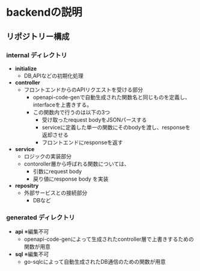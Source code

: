 # backendの説明
  
## リポジトリー構成
### internal ディレクトリ
* **initialize**
  * DB,APIなどの初期化処理
* **controller**
  * フロントエンドからのAPIリクエストを受ける部分
     * openapi-code-genで自動生成された関数名と同じものを定義し、interfaceを上書きする。
     * この関数内で行うのは以下の3つ
        * 受け取ったrequest bodyをJSONパースする
        * serviceに定義した単一の関数にそのbodyを渡し、responseを返却させる
        * フロントエンドにresponseを返す
* **service**
  * ロジックの実装部分
  * contoroller層から呼ばれる関数については、
    * 引数にrequest body
    * 戻り値にresponse body
  を実装
* **repositry**
  * 外部サービスとの接続部分
    * DBなど
  
### generated ディレクトリ
* **api** ※編集不可
  * openapi-code-genによって生成されたcontroller層で上書きするための関数が用意
* **sql** ※編集不可
  * go-sqlcによって自動生成されたDB通信のための関数が用意